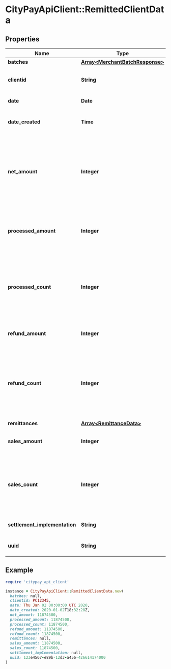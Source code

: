 # CityPayApiClient::RemittedClientData

## Properties

| Name | Type | Description | Notes |
| ---- | ---- | ----------- | ----- |
| **batches** | [**Array&lt;MerchantBatchResponse&gt;**](MerchantBatchResponse.md) |  |  |
| **clientid** | **String** | The client id that the remittance data is for. | [optional] |
| **date** | **Date** | The date of the remittance. | [optional] |
| **date_created** | **Time** | The date time that the remittance was created. | [optional] |
| **net_amount** | **Integer** | Represents the net amount after accounting for refunds. This is calculated as SalesAmount - RefundAmount and expressed in the smallest currency unit. | [optional] |
| **processed_amount** | **Integer** | The total monetary amount processed consisting of sale and refund transactions. | [optional] |
| **processed_count** | **Integer** | Indicates the total number of sales and refund transactions that occurred. This count provides insight into the volume of processing. | [optional] |
| **refund_amount** | **Integer** | The total amount refunded to customers. | [optional] |
| **refund_count** | **Integer** | The total number of refund transactions processed. This figure helps in understanding the frequency of refunds relative to sales. | [optional] |
| **remittances** | [**Array&lt;RemittanceData&gt;**](RemittanceData.md) |  |  |
| **sales_amount** | **Integer** | The total monetary amount of sales transactions. | [optional] |
| **sales_count** | **Integer** | Indicates the total number of sales transactions that occurred. This count provides insight into the volume of sales. | [optional] |
| **settlement_implementation** | **String** | The name of the implementation. | [optional] |
| **uuid** | **String** | The uuid of the settlement file processed on. | [optional] |

## Example

```ruby
require 'citypay_api_client'

instance = CityPayApiClient::RemittedClientData.new(
  batches: null,
  clientid: PC12345,
  date: Thu Jan 02 00:00:00 UTC 2020,
  date_created: 2020-01-02T18:32:28Z,
  net_amount: 11874500,
  processed_amount: 11874500,
  processed_count: 11874500,
  refund_amount: 11874500,
  refund_count: 11874500,
  remittances: null,
  sales_amount: 11874500,
  sales_count: 11874500,
  settlement_implementation: null,
  uuid: 123e4567-e89b-12d3-a456-426614174000
)
```

